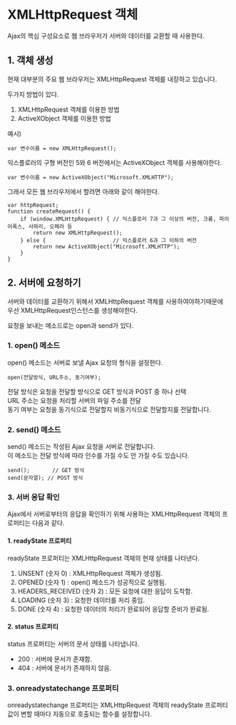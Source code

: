 # XMLHttpRequest 객체

Ajax의 핵심 구성요소로 웹 브라우저가 서버와 데이터를 교환할 때 사용한다.          



## 1. 객체 생성 
현재 대부분의 주요 웹 브라우저는 XMLHttpRequest 객체를 내장하고 있습니다.          




두가지 방법이 있다.        

1. XMLHttpRequest 객체를 이용한 방법
2. ActiveXObject 객체를 이용한 방법

예시)
```
var 변수이름 = new XMLHttpRequest();
```

익스플로러의 구형 버전인 5와 6 버전에서는 ActiveXObject 객체를 사용해야한다. 

```
var 변수이름 = new ActiveXObject("Microsoft.XMLHTTP");
```
그래서 모든 웹 브라우저에서 할려면 아래와 같이 해야한다.  

```
var httpRequest;
function createRequest() {
    if (window.XMLHttpRequest) { // 익스플로러 7과 그 이상의 버전, 크롬, 파이어폭스, 사파리, 오페라 등
        return new XMLHttpRequest();
    } else {                     // 익스플로러 6과 그 이하의 버전
        return new ActiveXObject("Microsoft.XMLHTTP");
    }
}
```


## 2. 서버에 요청하기
서버와 데이터를 교환하기 위해서 XMLHttpRequest 객체를 사용하여야하기때문에       
우선  XMLHttpRequest인스턴스를 생성해야한다.           

요청을 보내는 메소드로는 open과 send가 있다.           

### 1. open() 메소드
open() 메소드는 서버로 보낼 Ajax 요청의 형식을 설정한다.     
```
open(전달방식, URL주소, 동기여부);
```
전달 방식은 요청을 전달할 방식으로 GET 방식과 POST 중 하나 선택          
URL 주소는 요청을 처리할 서버의 파일 주소를 전달              
동기 여부는 요청을 동기식으로 전달할지 비동기식으로 전달할지를 전달합니다.


### 2. send() 메소드
send() 메소드는 작성된 Ajax 요청을 서버로 전달합니다.                 
이 메소드는 전달 방식에 따라 인수를 가질 수도 안 가질 수도 있습니다.             

```
send();       // GET 방식
send(문자열); // POST 방식
```
### 3. 서버 응답 확인
Ajax에서 서버로부터의 응답을 확인하기 위해 사용하는 XMLHttpRequest 객체의 프로퍼티는 다음과 같다.               

#### 1. readyState 프로퍼티
readyState 프로퍼티는 XMLHttpRequest 객체의 현재 상태를 나타낸다.           

 1. UNSENT (숫자 0) : XMLHttpRequest 객체가 생성됨.
 2. OPENED (숫자 1) : open() 메소드가 성공적으로 실행됨.
 3. HEADERS_RECEIVED (숫자 2) : 모든 요청에 대한 응답이 도착함.
 4. LOADING (숫자 3) : 요청한 데이터를 처리 중임.
 5. DONE (숫자 4) : 요청한 데이터의 처리가 완료되어 응답할 준비가 완료됨.


#### 2. status 프로퍼티

status 프로퍼티는 서버의 문서 상태를 나타냅니다.

 - 200 : 서버에 문서가 존재함.
 - 404 : 서버에 문서가 존재하지 않음.

### 3. onreadystatechange 프로퍼티
onreadystatechange 프로퍼티는 XMLHttpRequest 객체의 readyState 프로퍼티 값이 변할 때마다 자동으로 호출되는 함수를 설정합니다.   







